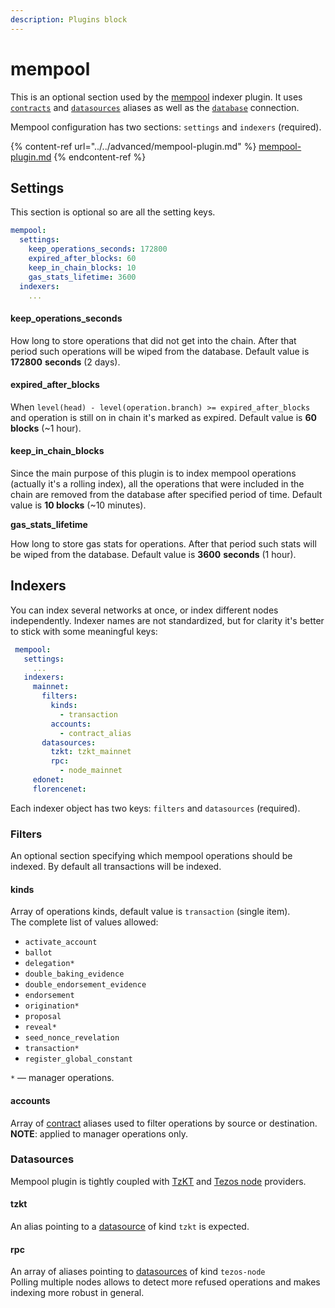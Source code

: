 ```yaml
---
description: Plugins block
---
```


# mempool

This is an optional section used by the [mempool](https://github.com/dipdup-net/mempool) indexer plugin. It uses [`contracts`](../contracts.md) and [`datasources`](../datasources.md) aliases as well as the [`database`](../database.md) connection.

Mempool configuration has two sections: `settings` and `indexers` (required).

{% content-ref url="../../advanced/mempool-plugin.md" %}
[mempool-plugin.md](../../advanced/mempool-plugin.md)
{% endcontent-ref %}

## Settings

This section is optional so are all the setting keys.

```yaml
mempool:
  settings:
    keep_operations_seconds: 172800
    expired_after_blocks: 60
    keep_in_chain_blocks: 10
    gas_stats_lifetime: 3600
  indexers:
    ...
```

#### keep\_operations\_seconds

How long to store operations that did not get into the chain. After that period such operations will be wiped from the database. Default value is **172800** **seconds** (2 days).

#### expired\_after\_blocks

When `level(head) - level(operation.branch) >= expired_after_blocks` and operation is still on in chain it's marked as expired. Default value is **60 blocks** (\~1 hour).

#### keep\_in\_chain\_blocks

Since the main purpose of this plugin is to index mempool operations (actually it's a rolling index), all the operations that were included in the chain are removed from the database after specified period of time. Default value is **10 blocks** (\~10 minutes).

**gas\_stats\_lifetime**

How long to store gas stats for operations. After that period such stats will be wiped from the database. Default value is **3600** **seconds** (1 hour).

## Indexers

You can index several networks at once, or index different nodes independently. Indexer names are not standardized, but for clarity it's better to stick with some meaningful keys:

```yaml
 mempool:
   settings:
     ...
   indexers:
     mainnet:
       filters:
         kinds:
           - transaction
         accounts:
           - contract_alias
       datasources:
         tzkt: tzkt_mainnet
         rpc: 
           - node_mainnet
     edonet:
     florencenet: 
```

Each indexer object has two keys: `filters` and `datasources` (required).

### Filters

An optional section specifying which mempool operations should be indexed. By default all transactions will be indexed.

#### kinds

Array of operations kinds, default value is `transaction` (single item).\
The complete list of values allowed:

* `activate_account`
* `ballot`
* `delegation*`
* `double_baking_evidence`
* `double_endorsement_evidence`
* `endorsement`
* `origination*`
* `proposal`
* `reveal*`
* `seed_nonce_revelation`
* `transaction*`
* `register_global_constant`

`*`  — manager operations.

#### accounts

Array of [contract](../contracts.md) aliases used to filter operations by source or destination.\
**NOTE**: applied to manager operations only.

### Datasources

Mempool plugin is tightly coupled with [TzKT](../datasources.md#tzkt) and [Tezos node](../datasources.md#tezos-node) providers.

#### tzkt

An alias pointing to a [datasource](../datasources.md) of kind `tzkt` is expected.

#### rpc

An array of aliases pointing to [datasources](../datasources.md) of kind `tezos-node`\
Polling multiple nodes allows to detect more refused operations and makes indexing more robust in general.
